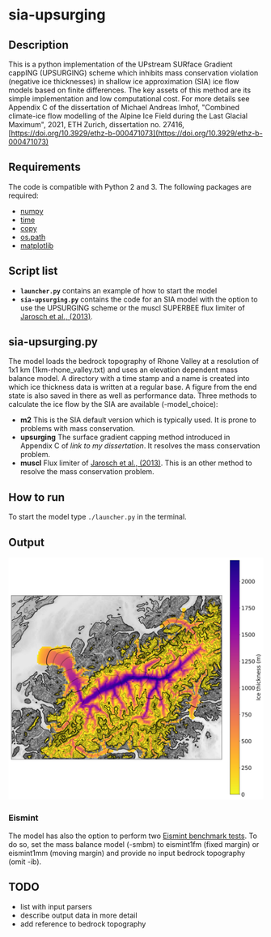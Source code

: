 # sia-upsurging


## Description
This is a python implementation of the UPstream SURface Gradient cappING (UPSURGING) scheme which inhibits mass conservation violation (negative ice thicknesses) in shallow ice approximation (SIA) ice flow models based on finite differences. The key assets of this method are its simple implementation and low computational cost. For more details see Appendix C of the dissertation of Michael Andreas Imhof, "Combined climate-ice flow modelling of the Alpine Ice Field during the Last Glacial Maximum", 2021, ETH Zurich, dissertation no. 27416, [https://doi.org/10.3929/ethz-b-000471073](https://doi.org/10.3929/ethz-b-000471073)


## Requirements
The code is compatible with Python 2 and 3. The following packages are required:
- [numpy](https://numpy.org/)
- [time](https://docs.python.org/3/library/time.html)
- [copy](https://docs.python.org/3/library/copy.html)
- [os.path](https://docs.python.org/3/library/os.path.html#module-os.path)
- [matplotlib](https://matplotlib.org/stable/index.html)


## Script list
- **`launcher.py`** contains an example of how to start the model
- **`sia-upsurging.py`** contains the code for an SIA model with the option to use the UPSURGING scheme or the muscl SUPERBEE flux limiter of [Jarosch et al., (2013)](https://doi.org/10.5194/tc-7-229-2013). 


## sia-upsurging.py
The model loads the bedrock topography of Rhone Valley at a resolution of 1x1 km (1km-rhone_valley.txt) and uses an elevation dependent mass balance model. A directory with a time stamp and a name is created into which ice thickness data is written at a regular base. A figure from the end state is also saved in there as well as performance data. 
Three methods to calculate the ice flow by the SIA are available (-model_choice):
- **m2** This is the SIA default version which is typically used. It is prone to problems with mass conservation. 
- **upsurging** The surface gradient capping method introduced in Appendix C of _link to my dissertation_. It resolves the mass conservation problem. 
- **muscl** Flux limiter of [Jarosch et al., (2013)](https://doi.org/10.5194/tc-7-229-2013). This is an other method to resolve the mass conservation problem. 

## How to run
To start the model type `./launcher.py` in the terminal. 

## Output
![Sample output of `sia-upsurging.py`](docs/end_state.png)



### Eismint
The model has also the option to perform two [Eismint benchmark tests](https://www.cambridge.org/core/journals/annals-of-glaciology/article/eismint-benchmarks-for-testing-icesheet-models/F8563050E59F7161FAD3EA55329E70E6). To do so, set the mass balance model (-smbm) to eismint1fm (fixed margin) or eismint1mm (moving margin) and provide no input bedrock topography (omit -ib). 



## TODO
- list with input parsers
- describe output data in more detail
- add reference to bedrock topography

